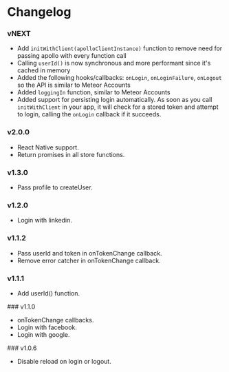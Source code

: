 # Changelog

### vNEXT

- Add `initWithClient(apolloClientInstance)` function to remove need for passing apollo with every function call
- Calling `userId()` is now synchronous and more performant since it's cached in memory
- Added the following hooks/callbacks: `onLogin`, `onLoginFailure`, `onLogout` so the API is similar to Meteor Accounts
- Added `loggingIn` function, similar to Meteor Accounts
- Added support for persisting login automatically. As soon as you call `initWithClient` in your app, it will check for a stored token and attempt to login, calling the `onLogin` callback if it succeeds.

### v2.0.0

- React Native support.
- Return promises in all store functions.

### v1.3.0

- Pass profile to createUser.

### v1.2.0

- Login with linkedin.

### v1.1.2

- Pass userId and token in onTokenChange callback.
- Remove error catcher in onTokenChange callback.

### v1.1.1

- Add userId() function.

### v1.1.0

- onTokenChange callbacks.
- Login with facebook.
- Login with google.

### v1.0.6

- Disable reload on login or logout.
